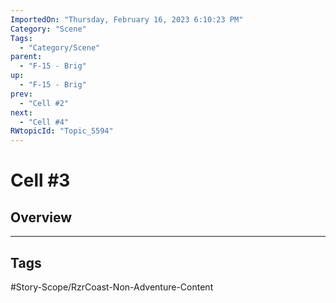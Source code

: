 ```yaml
---
ImportedOn: "Thursday, February 16, 2023 6:10:23 PM"
Category: "Scene"
Tags:
  - "Category/Scene"
parent:
  - "F-15 - Brig"
up:
  - "F-15 - Brig"
prev:
  - "Cell #2"
next:
  - "Cell #4"
RWtopicId: "Topic_5594"
---
```

# Cell #3
## Overview

---
## Tags
#Story-Scope/RzrCoast-Non-Adventure-Content

